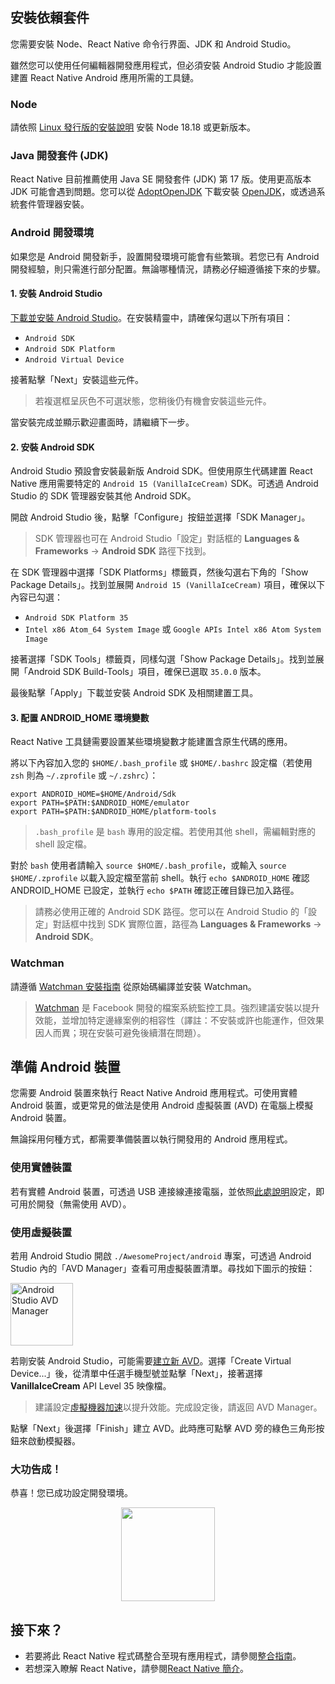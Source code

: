 ## 安裝依賴套件

您需要安裝 Node、React Native 命令行界面、JDK 和 Android Studio。

雖然您可以使用任何編輯器開發應用程式，但必須安裝 Android Studio 才能設置建置 React Native Android 應用所需的工具鏈。

<h3>Node</h3>

請依照 [Linux 發行版的安裝說明](https://nodejs.org/en/download/package-manager/) 安裝 Node 18.18 或更新版本。

<h3>Java 開發套件 (JDK)</h3>

React Native 目前推薦使用 Java SE 開發套件 (JDK) 第 17 版。使用更高版本 JDK 可能會遇到問題。您可以從 [AdoptOpenJDK](https://adoptopenjdk.net/) 下載安裝 [OpenJDK](https://openjdk.java.net)，或透過系統套件管理器安裝。

<h3>Android 開發環境</h3>

如果您是 Android 開發新手，設置開發環境可能會有些繁瑣。若您已有 Android 開發經驗，則只需進行部分配置。無論哪種情況，請務必仔細遵循接下來的步驟。

<h4 id="android-studio">1. 安裝 Android Studio</h4>

[下載並安裝 Android Studio](https://developer.android.com/studio/index.html)。在安裝精靈中，請確保勾選以下所有項目：

- `Android SDK`
- `Android SDK Platform`
- `Android Virtual Device`

接著點擊「Next」安裝這些元件。

> 若複選框呈灰色不可選狀態，您稍後仍有機會安裝這些元件。

當安裝完成並顯示歡迎畫面時，請繼續下一步。

<h4 id="android-sdk">2. 安裝 Android SDK</h4>

Android Studio 預設會安裝最新版 Android SDK。但使用原生代碼建置 React Native 應用需要特定的 `Android 15 (VanillaIceCream)` SDK。可透過 Android Studio 的 SDK 管理器安裝其他 Android SDK。

開啟 Android Studio 後，點擊「Configure」按鈕並選擇「SDK Manager」。

> SDK 管理器也可在 Android Studio「設定」對話框的 **Languages & Frameworks** → **Android SDK** 路徑下找到。

在 SDK 管理器中選擇「SDK Platforms」標籤頁，然後勾選右下角的「Show Package Details」。找到並展開 `Android 15 (VanillaIceCream)` 項目，確保以下內容已勾選：

- `Android SDK Platform 35`
- `Intel x86 Atom_64 System Image` 或 `Google APIs Intel x86 Atom System Image`

接著選擇「SDK Tools」標籤頁，同樣勾選「Show Package Details」。找到並展開「Android SDK Build-Tools」項目，確保已選取 `35.0.0` 版本。

最後點擊「Apply」下載並安裝 Android SDK 及相關建置工具。

<h4>3. 配置 ANDROID_HOME 環境變數</h4>

React Native 工具鏈需要設置某些環境變數才能建置含原生代碼的應用。

將以下內容加入您的 `$HOME/.bash_profile` 或 `$HOME/.bashrc` 設定檔（若使用 `zsh` 則為 `~/.zprofile` 或 `~/.zshrc`）：

```shell
export ANDROID_HOME=$HOME/Android/Sdk
export PATH=$PATH:$ANDROID_HOME/emulator
export PATH=$PATH:$ANDROID_HOME/platform-tools
```

> `.bash_profile` 是 `bash` 專用的設定檔。若使用其他 shell，需編輯對應的 shell 設定檔。

對於 `bash` 使用者請輸入 `source $HOME/.bash_profile`，或輸入 `source $HOME/.zprofile` 以載入設定檔至當前 shell。執行 `echo $ANDROID_HOME` 確認 ANDROID_HOME 已設定，並執行 `echo $PATH` 確認正確目錄已加入路徑。

> 請務必使用正確的 Android SDK 路徑。您可以在 Android Studio 的「設定」對話框中找到 SDK 實際位置，路徑為 **Languages & Frameworks** → **Android SDK**。

<h3>Watchman</h3>

請遵循 [Watchman 安裝指南](https://facebook.github.io/watchman/docs/install#buildinstall) 從原始碼編譯並安裝 Watchman。

> [Watchman](https://facebook.github.io/watchman/docs/install) 是 Facebook 開發的檔案系統監控工具。強烈建議安裝以提升效能，並增加特定邊緣案例的相容性（譯註：不安裝或許也能運作，但效果因人而異；現在安裝可避免後續潛在問題）。

<h2>準備 Android 裝置</h2>

您需要 Android 裝置來執行 React Native Android 應用程式。可使用實體 Android 裝置，或更常見的做法是使用 Android 虛擬裝置 (AVD) 在電腦上模擬 Android 裝置。

無論採用何種方式，都需要準備裝置以執行開發用的 Android 應用程式。

<h3>使用實體裝置</h3>

若有實體 Android 裝置，可透過 USB 連接線連接電腦，並依照[此處說明](running-on-device.md)設定，即可用於開發（無需使用 AVD）。

<h3>使用虛擬裝置</h3>

若用 Android Studio 開啟 `./AwesomeProject/android` 專案，可透過 Android Studio 內的「AVD Manager」查看可用虛擬裝置清單。尋找如下圖示的按鈕：

<img src="/docs/assets/GettingStartedAndroidStudioAVD.svg" alt="Android Studio AVD Manager" width="100"/>

若剛安裝 Android Studio，可能需要[建立新 AVD](https://developer.android.com/studio/run/managing-avds.html)。選擇「Create Virtual Device...」後，從清單中任選手機型號並點擊「Next」，接著選擇 **VanillaIceCream** API Level 35 映像檔。

> 建議設定[虛擬機器加速](https://developer.android.com/studio/run/emulator-acceleration.html#vm-linux)以提升效能。完成設定後，請返回 AVD Manager。

點擊「Next」後選擇「Finish」建立 AVD。此時應可點擊 AVD 旁的綠色三角形按鈕來啟動模擬器。

<h3>大功告成！</h3>

恭喜！您已成功設定開發環境。

<center><img src="/docs/assets/GettingStartedCongratulations.png" width="150"></img></center>

<h2>接下來？</h2>

- 若要將此 React Native 程式碼整合至現有應用程式，請參閱[整合指南](integration-with-existing-apps.md)。
- 若想深入瞭解 React Native，請參閱[React Native 簡介](getting-started)。